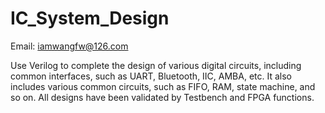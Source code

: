 # IC_System_Design

Email: iamwangfw@126.com


Use Verilog to complete the design of various digital circuits, including common interfaces, such as UART, Bluetooth, IIC, AMBA, etc. It also includes various common circuits, such as FIFO, RAM, state machine, and so on. All designs have been validated by Testbench and FPGA functions.
